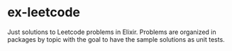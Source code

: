 # ex-leetcode

Just solutions to Leetcode problems in Elixir. Problems are organized in packages by topic with the goal to have the sample solutions as unit tests.
